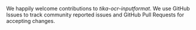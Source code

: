 We happily welcome contributions to *tika-ocr-inputformat*. 
We use GitHub Issues to track community reported issues and GitHub Pull Requests for accepting changes.
